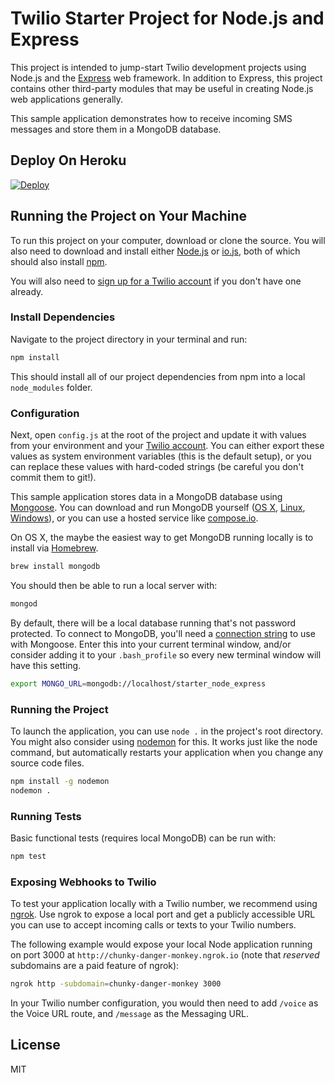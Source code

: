 # Twilio Starter Project for Node.js and Express

This project is intended to jump-start Twilio development projects using Node.js 
and the [Express](http://www.expressjs.com) web framework.  In addition to 
Express, this project contains other third-party modules that may be useful in 
creating Node.js web applications generally.

This sample application demonstrates how to receive incoming SMS messages and
store them in a MongoDB database.

## Deploy On Heroku

[![Deploy](https://www.herokucdn.com/deploy/button.png)](https://heroku.com/deploy?template=https://github.com/TwilioDevEd/starter-node-express)

## Running the Project on Your Machine

To run this project on your computer, download or clone the source. You will 
also need to download and install either [Node.js](http://nodejs.org/) 
or [io.js](https://iojs.org/en/index.html), both of which should also install 
[npm](https://www.npmjs.com/). 

You will also need to [sign up for a Twilio account](https://www.twilio.com/try-twilio) 
if you don't have one already.

### Install Dependencies

Navigate to the project directory in your terminal and run:

```bash
npm install
```

This should install all of our project dependencies from npm into a local 
`node_modules` folder.

### Configuration

Next, open `config.js` at the root of the project and update it with values 
from your environment and your [Twilio account](https://www.twilio.com/user/account/voice-messaging). 
You can either export these values as system environment variables (this is the 
default setup), or you can replace these values with hard-coded strings 
(be careful you don't commit them to git!).

This sample application stores data in a MongoDB database using 
[Mongoose](http://mongoosejs.com/). You can download and run MongoDB 
yourself ([OS X](http://docs.mongodb.org/manual/tutorial/install-mongodb-on-os-x/), 
[Linux](http://docs.mongodb.org/manual/tutorial/install-mongodb-on-ubuntu/), 
[Windows](http://docs.mongodb.org/manual/tutorial/install-mongodb-on-windows/)), 
or you can use a hosted service like [compose.io](https://www.compose.io/).

On OS X, the maybe the easiest way to get MongoDB running locally is to install
via [Homebrew](http://brew.sh/).

```bash
brew install mongodb
```

You should then be able to run a local server with:

```bash
mongod
```

By default, there will be a local database running that's not password protected.
To connect to MongoDB, you'll need a [connection string](http://mongoosejs.com/docs/connections.html) 
to use with Mongoose. Enter this into your current terminal window, and/or consider
adding it to your `.bash_profile` so every new terminal window will have this
setting.

```bash
export MONGO_URL=mongodb://localhost/starter_node_express
```

### Running the Project

To launch the application, you can use `node .` in the project's root directory. 
You might also consider using [nodemon](https://github.com/remy/nodemon) for 
this. It works just like the node command, but automatically restarts your 
application when you change any source code files.

```bash
npm install -g nodemon
nodemon .
```

### Running Tests

Basic functional tests (requires local MongoDB) can be run with:

```bash
npm test
```

### Exposing Webhooks to Twilio

To test your application locally with a Twilio number, we recommend using 
[ngrok](https://ngrok.com/docs). Use ngrok to expose a local port and get a 
publicly accessible URL you can use to accept incoming calls or texts to your 
Twilio numbers.

The following example would expose your local Node application running on port 
3000 at `http://chunky-danger-monkey.ngrok.io` (note that *reserved* subdomains 
are a paid feature of ngrok):

```bash
ngrok http -subdomain=chunky-danger-monkey 3000
```

In your Twilio number configuration, you would then need to add `/voice` as the
Voice URL route, and `/message` as the Messaging URL.

## License

MIT
